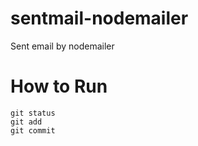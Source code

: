 # sentmail-nodemailer
Sent email by nodemailer

# How to Run

```
git status
git add
git commit
```

